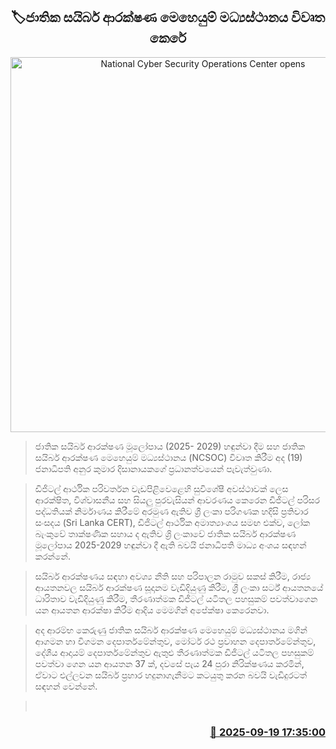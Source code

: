 <p align='center'><b><h2 align='center' title='National Cyber Security Operations Center opens'>🏷ජාතික සයිබර් ආරක්ෂණ මෙහෙයුම් මධ්‍යස්ථානය විවෘත කෙරේ</h2></b></p>
<p align='center'><img src='https://helakuru.sgp1.cdn.digitaloceanspaces.com/esana/images/lib/anura-cybr.jpg' width='600' alt='National Cyber Security Operations Center opens'></p>

> ජාතික සයිබර් ආරක්ෂණ මූලෝපාය (2025- 2029) හඳුන්වා දීම සහ ජාතික සයිබර් ආරක්ෂණ මෙහෙයුම් මධ්‍යස්ථානය (NCSOC) විවෘත කිරීම අද (19) ජනාධිපති අනුර කුමාර දිසානායකගේ ප්‍රධානත්වයෙන් පැවැත්වුණා.

> ඩිජිටල් ආර්ථික පරිවර්තන වැඩපිළිවෙළෙහි සුවිශේෂී අවස්ථාවක් ලෙස ආරක්ෂිත, විශ්වාසනීය සහ සියලු පුරවැසියන් ආවරණය කෙරෙන ඩිජිටල් පරිසර පද්ධතියක් නිර්මාණය කිරීමේ අරමුණ ඇතිව ශ්‍රී ලංකා පරිගණක හදිසි ප්‍රතිචාර සංසදය (Sri Lanka CERT), ඩිජිටල් ආර්ථික අමාත්‍යාංශය සමඟ එක්ව, ලෝක බැංකුවේ තාක්ෂණික සහාය ද ඇතිව ශ්‍රි ලංකාවේ ජාතික සයිබර් ආරක්ෂණ මූලෝපාය 2025-2029 හඳුන්වා දී ඇති බවයි ජනාධිපති මාධ්‍ය අංශය සඳහන් කරන්නේ.

> සයිබර් ආරක්ෂණය සඳහා අවශ්‍ය නීති සහ පරිපාලන රාමුව සකස් කිරීම, රාජ්‍ය ආයතනවල සයිබර් ආරක්ෂණ සූදානම වැඩිදියුණු කිරීම, ශ්‍රී ලංකා සර්ට් ආයතනයේ ධාරිතාව වැඩිදියුණු කිරීම, තීරණාත්මක ඩිජිටල් යටිතල පහසුකම් පවත්වාගෙන යන ආයතන ආරක්ෂා කිරීම ආදිය මෙමගින් අපේක්ෂා කෙරෙනවා.

> අද ආරම්භ කෙරුණු ජාතික සයිබර් ආරක්ෂණ මෙහෙයුම් මධ්‍යස්ථානය මගින් ආගමන හා විගමන දෙපාර්තමේන්තුව, මෝටර් රථ ප්‍රවාහන දෙපාර්තමේන්තුව, දේශීය ආදායම් දෙපාර්තමේන්තුව ඇතුළු තීරණාත්මක ඩිජිටල් යටිතල පහසුකම් පවත්වා ගෙන යන ආයතන 37 ක්, දවසේ පැය 24 පුරා නිරික්ෂණය කරමින්, ඒවාට එල්ලවන සයිබර් ප්‍රහාර හදුනාගැනීමට කටයුතු කරන බවයි වැඩිදුරටත් සඳහන් වෙන්නේ.

>  



<h3 align='right'><a href='https://www.helakuru.lk/esana/p/113802/'>📅 2025-09-19 17:35:00</a></h3>

